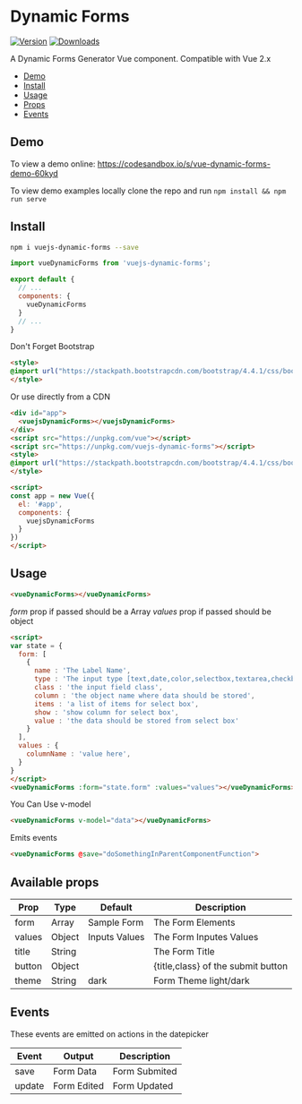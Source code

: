 # Dynamic Forms

[![Version](https://img.shields.io/npm/v/vuejs-dynamic-forms.svg)](https://www.npmjs.com/package/vuejs-dynamic-forms)
[![Downloads](https://img.shields.io/npm/dm/vuejs-dynamic-forms.svg)](https://www.npmjs.com/package/vuejs-dynamic-forms)

A Dynamic Forms Generator Vue component. Compatible with Vue 2.x

- [Demo](#demo)
- [Install](#install)
- [Usage](#usage)
- [Props](#available-props)
- [Events](#events)

## Demo

To view a demo online:
https://codesandbox.io/s/vue-dynamic-forms-demo-60kyd

To view demo examples locally clone the repo and run `npm install && npm run serve`

## Install

``` bash
npm i vuejs-dynamic-forms --save
```


``` javascript
import vueDynamicForms from 'vuejs-dynamic-forms';

export default {
  // ...
  components: {
    vueDynamicForms
  }
  // ...
}
```
Don't Forget Bootstrap
``` html
<style>
@import url("https://stackpath.bootstrapcdn.com/bootstrap/4.4.1/css/bootstrap.min.css");
</style>
```

Or use directly from a CDN
``` html
<div id="app">
  <vuejsDynamicForms></vuejsDynamicForms>
</div>
<script src="https://unpkg.com/vue"></script>
<script src="https://unpkg.com/vuejs-dynamic-forms"></script>
<style>
@import url("https://stackpath.bootstrapcdn.com/bootstrap/4.4.1/css/bootstrap.min.css");
</style>

<script>
const app = new Vue({
  el: '#app',
  components: {
  	vuejsDynamicForms
  }
})
</script>
```

## Usage

``` html
<vueDynamicForms></vueDynamicForms>
```

*form* prop if passed should be a Array
*values* prop if passed should be object
``` html
<script>
var state = {
  form: [
    {
      name : 'The Label Name',
      type : 'The input type [text,date,color,selectbox,textarea,checkbox,editor]',
      class : 'the input field class',
      column : 'the object name where data should be stored',
      items : 'a list of items for select box',
      show : 'show column for select box',
      value : 'the data should be stored from select box'
    }
  ],
  values : {
    columnName : 'value here',
  }
}
</script>
<vueDynamicForms :form="state.form" :values="values"></vueDynamicForms>
```

You Can Use v-model
``` html
<vueDynamicForms v-model="data"></vueDynamicForms>
```

Emits events
``` html
<vueDynamicForms @save="doSomethingInParentComponentFunction">
```
## Available props

| Prop                          | Type            | Default     | Description                              |
|-------------------------------|-----------------|-------------|------------------------------------------|
| form                          | Array           | Sample Form | The Form Elements                        |
| values                        | Object          |Inputs Values| The Form Inputes Values                  |
| title                         | String          |             | The Form Title                           |
| button                        | Object          |             | {title,class} of the submit button       |
| theme                         | String          | dark        | Form Theme light/dark                    |

## Events

These events are emitted on actions in the datepicker

| Event             | Output     | Description                          |
|-------------------|------------|--------------------------------------|
| save              | Form Data  | Form Submited                        |
| update            | Form Edited| Form Updated                         |

